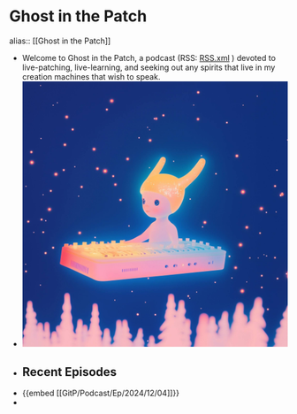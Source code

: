 # Ghost in the Patch
alias:: [[Ghost in the Patch]]
- Welcome to Ghost in the Patch, a podcast (RSS: [RSS.xml](../assets/RSS.xml)
  ) devoted to live-patching, live-learning, and seeking out any spirits that live in my creation machines that wish to speak.
- ![gitp_logo_raw_fly.JPG](../assets/gitp/logo/gitp_logo_raw_fly.JPG)
- ## Recent Episodes
- {{embed [[GitP/Podcast/Ep/2024/12/04]]}}
-